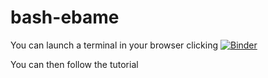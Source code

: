 # bash-ebame

You can launch a terminal in your browser clicking
[![Binder](https://mybinder.org/badge_logo.svg)](https://mybinder.org/v2/gh/telatin/bash-ebame/HEAD)

You can then follow the tutorial
